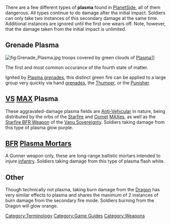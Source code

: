 There are a few different types of **plasma** found in
[PlanetSide](PlanetSide "wikilink"), all of them dangerous. All types
continue to do damage after the initial impact. Soldiers can only take
two instances of this secondary damage at the same time. Additional
instances are ignored until the first one wears off. Note, however, that
the damage taken from the initial impact is unlimited.

## Grenade Plasma

![](Grenade_Plasma.jpg "fig:Grenade_Plasma.jpg") troops covered by green
clouds of [Plasma](Plasma "wikilink")\]\]

The first and most common occurance of the fourth state of matter.

Ignited by [Plasma grenades](Plasma_grenade "wikilink"), this distinct
green fire can be applied to a large group very quickly via hand
[grenades](grenade "wikilink"), the [Thumper](Thumper "wikilink"), or
the [Punisher](Punisher "wikilink").

## [VS](VS "wikilink") [MAX](MAX "wikilink") Plasma

These aggravated-damage plasma fields are
[Anti-Vehicular](Anti-Vehicular "wikilink") in nature, being distributed
by the orbs of the [Starfire](Starfire "wikilink") and
[Comet](Comet "wikilink") [MAXes](MAX "wikilink"), as well as the
[Starfire BFR Weapon](Starfire_(BFR) "wikilink") of the [Vanu
Sovereignty](Vanu_Sovereignty "wikilink"). Soldiers taking damage from
this type of plasma glow purple.

## [BFR](BFR "wikilink") [Plasma Mortars](Plasma_Mortar "wikilink")

A Gunner weapon only, these are long-range ballistic mortars intended to
injure [infantry](infantry "wikilink"). Soldiers taking damage from this
type of plasma flash white.

## Other

Though technically not plasma, taking burn damage from the
[Dragon](Dragon "wikilink") has very similar effects to plasma and
shares the maximum of 2 instances of burn damage from the secondary fire
mode. Soldiers burning from the Dragon will glow orange.

[Category:Terminology](Category:Terminology "wikilink") [Category:Game
Guides](Category:Game_Guides "wikilink")
[Category:Weapons](Category:Weapons "wikilink")